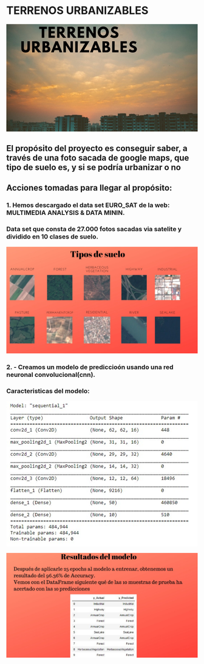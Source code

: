 # TERRENOS URBANIZABLES

![Titulo](Img/Portada.jpg)

## El propósito del proyecto es conseguir saber, a través de una foto sacada de google maps, que tipo de suelo es, y si se podría urbanizar o no

## Acciones tomadas para llegar al propósito:

###  1. Hemos descargado el data set EURO_SAT de la web: MULTIMEDIA ANALYSIS & DATA MININ.
###     Data set que consta de 27.000 fotos sacadas via satelite y dividido en 10 clases de suelo.

![Titulo](Img/tipos_de_suelo.jpg)
   

###  2. - Creamos un modelo de prediccioón usando una red neuronal convolucional(cnn).
###       Caracteristicas del modelo:

![Titulo](Img/Test_modelo1.jpg)


![Titulo](Img/Prediccion.jpg)

